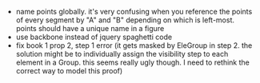  - name points globally. it's very confusing when you reference the points of every segment by "A" and "B" depending on which is left-most. points should have a unique name in a figure
 - use backbone instead of jquery spaghetti code
 - fix book 1 prop 2, step 1 error (it gets masked by EleGroup in step 2. the solution might be to individually assign the visibility step to each element in a Group. this seems really ugly though. I need to rethink the correct way to model this proof)
